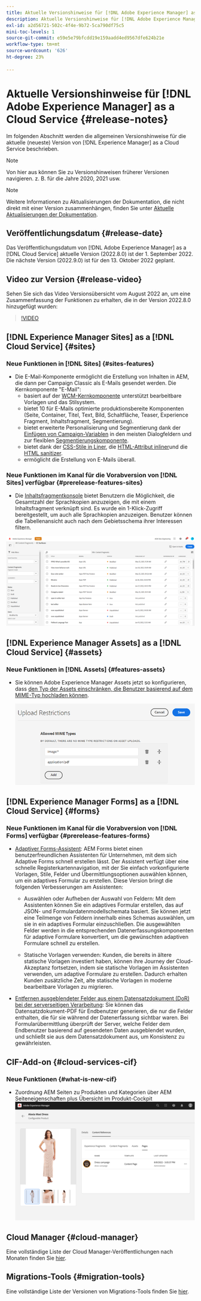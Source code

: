 ```yaml
---
title: Aktuelle Versionshinweise für [!DNL Adobe Experience Manager] as a Cloud Service.
description: Aktuelle Versionshinweise für [!DNL Adobe Experience Manager] as a Cloud Service.
exl-id: a2d56721-502c-4f4e-9b72-5ca790df75c5
mini-toc-levels: 1
source-git-commit: e59e5e79bfcdd19e159aadd4ed9567dfe624b21e
workflow-type: tm+mt
source-wordcount: '626'
ht-degree: 23%

---
```



# Aktuelle Versionshinweise für [!DNL Adobe Experience Manager] as a Cloud Service {#release-notes}

Im folgenden Abschnitt werden die allgemeinen Versionshinweise für die aktuelle (neueste) Version von [!DNL Experience Manager] as a Cloud Service beschrieben.

>[!NOTE]
>
>Von hier aus können Sie zu Versionshinweisen früherer Versionen navigieren. z. B. für die Jahre 2020, 2021 usw.

>[!NOTE]
>
>Weitere Informationen zu Aktualisierungen der Dokumentation, die nicht direkt mit einer Version zusammenhängen, finden Sie unter [Aktuelle Aktualisierungen der Dokumentation](https://experienceleague.adobe.com/docs/experience-manager-release-information/aem-release-updates/doc-updates/documentation-updates.html?lang=de).

## Veröffentlichungsdatum {#release-date}

Das Veröffentlichungsdatum von [!DNL Adobe Experience Manager] as a [!DNL Cloud Service] aktuelle Version (2022.8.0) ist der 1. September 2022.
Die nächste Version (2022.9.0) ist für den 13. Oktober 2022 geplant.

## Video zur Version {#release-video}

Sehen Sie sich das Video Versionsübersicht vom August 2022 an, um eine Zusammenfassung der Funktionen zu erhalten, die in der Version 2022.8.0 hinzugefügt wurden:

>[!VIDEO](https://video.tv.adobe.com/v/346608/?quality=12)

## [!DNL Experience Manager Sites] as a [!DNL Cloud Service] {#sites}

### Neue Funktionen in [!DNL Sites] {#sites-features}

* Die E-Mail-Komponente ermöglicht die Erstellung von Inhalten in AEM, die dann per Campaign Classic als E-Mails gesendet werden. Die Kernkomponente &quot;E-Mail&quot;:
   * basiert auf der [WCM-Kernkomponente](https://github.com/adobe/aem-core-wcm-components) unterstützt bearbeitbare Vorlagen und das Stilsystem.
   * bietet 10 für E-Mails optimierte produktionsbereite Komponenten (Seite, Container, Titel, Text, Bild, Schaltfläche, Teaser, Experience Fragment, Inhaltsfragment, Segmentierung).
   * bietet erweiterte Personalisierung und Segmentierung dank der [Einfügen von Campaign-Variablen](https://github.com/adobe/aem-core-email-components/wiki/RTE-Personalization) in den meisten Dialogfeldern und zur flexiblen [Segmentierungskomponente](https://github.com/adobe/aem-core-email-components/wiki/Segmentation-component-(Technical-Documentation)).
   * bietet dank der [CSS-Stile in Liner](https://github.com/adobe/aem-core-email-components/wiki/HTML-Inliner:-Technical-documentation), die [HTML-Attribut inliner](https://github.com/adobe/aem-core-email-components/wiki/HTML-Inliner:-Technical-documentation)und die [HTML sanitizer](https://github.com/adobe/aem-core-email-components/wiki/HTML-sanitizing:-Technical-documentation).
   * ermöglicht die Erstellung von E-Mails überall.

### Neue Funktionen im Kanal für die Vorabversion von [!DNL Sites] verfügbar {#prerelease-features-sites}

* Die [Inhaltsfragmentkonsole](/help/sites-cloud/administering/content-fragments/content-fragments-console.md) bietet Benutzern die Möglichkeit, die Gesamtzahl der Sprachkopien anzuzeigen, die mit einem Inhaltsfragment verknüpft sind. Es wurde ein 1-Klick-Zugriff bereitgestellt, um auch alle Sprachkopien anzuzeigen. Benutzer können die Tabellenansicht auch nach dem Gebietsschema ihrer Interessen filtern.

![Inhaltsfragmentsprachen](/help/release-notes/assets/cfconsole-languages.png)

## [!DNL Experience Manager Assets] as a [!DNL Cloud Service] {#assets}

### Neue Funktionen in [!DNL Assets] {#features-assets}

* Sie können Adobe Experience Manager Assets jetzt so konfigurieren, dass [den Typ der Assets einschränken, die Benutzer basierend auf dem MIME-Typ hochladen können](/help/assets/configure-asset-upload-restrictions.md).

   ![Einschränkungen beim Asset-Upload](/help/assets/assets/asset-upload-restrictions.png)

## [!DNL Experience Manager Forms] as a [!DNL Cloud Service] {#forms}

### Neue Funktionen im Kanal für die Vorabversion von [!DNL Forms] verfügbar {#prerelease-features-forms}

* [Adaptiver Forms-Assistent](/help/forms/creating-adaptive-form.md): AEM Forms bietet einen benutzerfreundlichen Assistenten für Unternehmen, mit dem sich Adaptive Forms schnell erstellen lässt. Der Assistent verfügt über eine schnelle Registerkartennavigation, mit der Sie einfach vorkonfigurierte Vorlagen, Stile, Felder und Übermittlungsoptionen auswählen können, um ein adaptives Formular zu erstellen. Diese Version bringt die folgenden Verbesserungen am Assistenten:

   * Auswählen oder Aufheben der Auswahl von Feldern: Mit dem Assistenten können Sie ein adaptives Formular erstellen, das auf JSON- und Formulardatenmodellschemata basiert. Sie können jetzt eine Teilmenge von Feldern innerhalb eines Schemas auswählen, um sie in ein adaptives Formular einzuschließen. Die ausgewählten Felder werden in die entsprechenden Datenerfassungskomponenten für adaptive Formulare konvertiert, um die gewünschten adaptiven Formulare schnell zu erstellen.

   * Statische Vorlagen verwenden: Kunden, die bereits in ältere statische Vorlagen investiert haben, können ihre Journey der Cloud-Akzeptanz fortsetzen, indem sie statische Vorlagen im Assistenten verwenden, um adaptive Formulare zu erstellen. Dadurch erhalten Kunden zusätzliche Zeit, alte statische Vorlagen in moderne bearbeitbare Vorlagen zu migrieren.

* [Entfernen ausgeblendeter Felder aus einem Datensatzdokument (DoR) bei der serverseitigen Verarbeitung](/help/forms/generate-document-of-record-for-non-xfa-based-adaptive-forms.md): Sie können das Datensatzdokument-PDF für Endbenutzer generieren, die nur die Felder enthalten, die für sie während der Datenerfassung sichtbar waren. Bei Formularübermittlung überprüft der Server, welche Felder dem Endbenutzer basierend auf gesendeten Daten ausgeblendet wurden, und schließt sie aus dem Datensatzdokument aus, um Konsistenz zu gewährleisten.

## CIF-Add-on {#cloud-services-cif}

### Neue Funktionen {#what-is-new-cif}

* Zuordnung AEM Seiten zu Produkten und Kategorien über AEM Seiteneigenschaften plus Übersicht im Produkt-Cockpit
   ![Produktcockpit-Seitenzuordnung](/help/assets/CIF/product_cockpit_page_association.png)

## Cloud Manager {#cloud-manager}

Eine vollständige Liste der Cloud Manager-Veröffentlichungen nach Monaten finden Sie [hier](/help/implementing/cloud-manager/release-notes-cloud-manager/release-notes-cm-current.md).

## Migrations-Tools {#migration-tools}

Eine vollständige Liste der Versionen von Migrations-Tools finden Sie [hier](/help/journey-migration/release-notes/release-notes-migration-tools-current.md).

